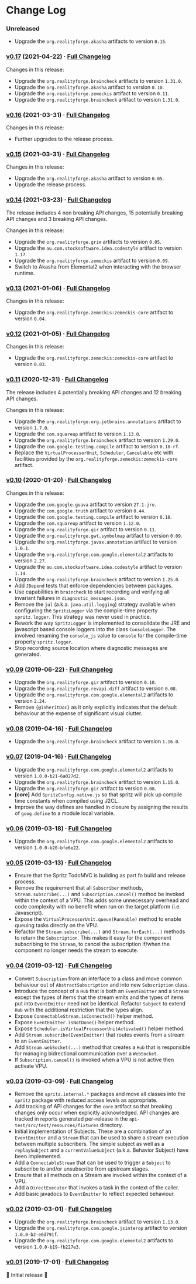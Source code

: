 # Change Log

### Unreleased

* Upgrade the `org.realityforge.akasha` artifacts to version `0.15`.

### [v0.17](https://github.com/spritz/spritz/tree/v0.17) (2021-04-22) · [Full Changelog](https://github.com/spritz/spritz/compare/v0.16...v0.17)

Changes in this release:

* Upgrade the `org.realityforge.braincheck` artifacts to version `1.31.0`.
* Upgrade the `org.realityforge.akasha` artifact to version `0.10`.
* Upgrade the `org.realityforge.zemeckis` artifact to version `0.11`.
* Upgrade the `org.realityforge.braincheck` artifact to version `1.31.0`.

### [v0.16](https://github.com/spritz/spritz/tree/v0.16) (2021-03-31) · [Full Changelog](https://github.com/spritz/spritz/compare/v0.15...v0.16)

Changes in this release:

* Further upgrades to the release process.

### [v0.15](https://github.com/spritz/spritz/tree/v0.15) (2021-03-31) · [Full Changelog](https://github.com/spritz/spritz/compare/v0.14...v0.15)

Changes in this release:

* Upgrade the `org.realityforge.akasha` artifact to version `0.05`.
* Upgrade the release process.

### [v0.14](https://github.com/spritz/spritz/tree/v0.14) (2021-03-23) · [Full Changelog](https://github.com/spritz/spritz/compare/v0.13...v0.14)

The release includes 4 non breaking API changes, 15 potentially breaking API changes and 3 breaking API changes.

Changes in this release:

* Upgrade the `org.realityforge.grim` artifacts to version `0.05`.
* Upgrade the `au.com.stocksoftware.idea.codestyle` artifact to version `1.17`.
* Upgrade the `org.realityforge.zemeckis` artifact to version `0.09`.
* Switch to Akasha from Elemental2 when interacting with the browser runtime.

### [v0.13](https://github.com/spritz/spritz/tree/v0.13) (2021-01-06) · [Full Changelog](https://github.com/spritz/spritz/compare/v0.12...v0.13)

Changes in this release:

* Upgrade the `org.realityforge.zemeckis:zemeckis-core` artifact to version `0.04`.

### [v0.12](https://github.com/spritz/spritz/tree/v0.12) (2021-01-05) · [Full Changelog](https://github.com/spritz/spritz/compare/v0.11...v0.12)

Changes in this release:

* Upgrade the `org.realityforge.zemeckis:zemeckis-core` artifact to version `0.03`.

### [v0.11](https://github.com/spritz/spritz/tree/v0.11) (2020-12-31) · [Full Changelog](https://github.com/spritz/spritz/compare/v0.10...v0.11)

The release includes 4 potentially breaking API changes and 12 breaking API changes.

Changes in this release:

* Upgrade the `org.realityforge.org.jetbrains.annotations` artifact to version `1.7.0`.
* Upgrade the `com.squareup` artifact to version `1.13.0`.
* Upgrade the `org.realityforge.braincheck` artifact to version `1.29.0`.
* Upgrade the `com.google.testing.compile` artifact to version `0.18-rf`.
* Replace the `VirtualProcessorUnit`, `Scheduler`, `Cancelable` etc with facilities provided by the `org.realityforge.zemeckis:zemeckis-core` artifact.

### [v0.10](https://github.com/spritz/spritz/tree/v0.10) (2020-01-20) · [Full Changelog](https://github.com/spritz/spritz/compare/v0.09...v0.10)

Changes in this release:

* Upgrade the `com.google.guava` artifact to version `27.1-jre`.
* Upgrade the `com.google.truth` artifact to version `0.44`.
* Upgrade the `com.google.testing.compile` artifact to version `0.18`.
* Upgrade the `com.squareup` artifact to version `1.12.0`.
* Upgrade the `org.realityforge.gir` artifact to version `0.11`.
* Upgrade the `org.realityforge.gwt.symbolmap` artifact to version `0.09`.
* Upgrade the `org.realityforge.javax.annotation` artifact to version `1.0.1`.
* Upgrade the `org.realityforge.com.google.elemental2` artifacts to version `2.27`.
* Upgrade the `au.com.stocksoftware.idea.codestyle` artifact to version `1.14`.
* Upgrade the `org.realityforge.braincheck` artifact to version `1.25.0`.
* Add `JDepend` tests that enforce dependencies between packages.
* Use capabilities in `braincheck` to start recording and verifying all invariant failures in `diagnostic_messages.json`.
* Remove the `jul` (a.k.a. `java.util.logging`) strategy available when configuring the `SpritzLogger` via the compile-time property `spritz.logger`. This strategy was never used in practice.
* Rework the way `SpritzLogger` is implemented to consolidate the JRE and javascript based console loggers into the class `ConsoleLogger`. The involved renaming the `console_js` value to `console` for the compile-time property `spritz.logger`.
* Stop recording source location where diagnostic messages are generated.

### [v0.09](https://github.com/spritz/spritz/tree/v0.09) (2019-06-22) · [Full Changelog](https://github.com/spritz/spritz/compare/v0.08...v0.09)

* Upgrade the `org.realityforge.gir` artifact to version `0.10`.
* Upgrade the `org.realityforge.revapi.diff` artifact to version `0.08`.
* Upgrade the `org.realityforge.com.google.elemental2` artifacts to version `2.24`.
* Remove `{@inheritDoc}` as it only explicitly indicates that the default behaviour at the expense of significant visual clutter.

### [v0.08](https://github.com/spritz/spritz/tree/v0.08) (2019-04-16) · [Full Changelog](https://github.com/spritz/spritz/compare/v0.07...v0.08)

* Upgrade the `org.realityforge.braincheck` artifact to version `1.16.0`.

### [v0.07](https://github.com/spritz/spritz/tree/v0.07) (2019-04-16) · [Full Changelog](https://github.com/spritz/spritz/compare/v0.06...v0.07)

* Upgrade the `org.realityforge.com.google.elemental2` artifacts to version `1.0.0-b21-6a027d2`.
* Upgrade the `org.realityforge.braincheck` artifact to version `1.15.0`.
* Upgrade the `org.realityforge.gir` artifact to version `0.08`.
* **\[core\]** Add `SpritzConfig.native.js` so that spritz will pick up compile time constants when compiled
  using J2CL.
* Improve the way defines are handled in closure by assigning the results of `goog.define` to a module local variable.

### [v0.06](https://github.com/spritz/spritz/tree/v0.06) (2019-03-18) · [Full Changelog](https://github.com/spritz/spritz/compare/v0.05...v0.06)

* Upgrade the `org.realityforge.com.google.elemental2` artifacts to version `1.0.0-b20-bfe6e22`.

### [v0.05](https://github.com/spritz/spritz/tree/v0.05) (2019-03-13) · [Full Changelog](https://github.com/spritz/spritz/compare/v0.04...v0.05)

* Ensure that the Spritz TodoMVC is building as part fo build and release process.
* Remove the requirement that all `Subscriber` methods, `Stream.subscribe(...)` and `Subscription.cancel()`
  method be invoked within the context of a VPU. This adds some unnecessary overhead and code complexity with
  no benefit when run on the target platform (i.e. Javascript).
* Expose the `VirtualProcessorUnit.queue(Runnable)` method to enable queuing tasks directly on the VPU.
* Refactor the `Stream.subscribe(...)` and `Stream.forEach(...)` methods to return the `Subscription`. This
  makes it easy for the component subscribing to the `Stream`, to cancel the subscription if/when the component
  no longer needs the stream to execute.

### [v0.04](https://github.com/spritz/spritz/tree/v0.04) (2019-03-12) · [Full Changelog](https://github.com/spritz/spritz/compare/v0.03...v0.04)

* Convert `Subscription` from an interface to a class and move common behaviour out of `AbstractSubscription`
  and into new `Subscription` class.
* Introduce the concept of a `Hub` that is both an `EventEmitter` and a `Stream` except the types
  of items that the stream emits and the types of items put into `EventEmitter` need not be identical.
  Refactor `Subject` to extend `Hub` with the additional restriction that the types align.
* Expose `ConnectableStream.isConnected()` helper method.
* Expose `EventEmitter.isNotDone()` helper method.
* Expose `Scheduler.isVirtualProcessorUnitActivated()` helper method.
* Add `Stream.subscribe(EventEmitter)` that routes events from a stream to an `EventEmitter`.
* Add `Stream.webSocket(...)` method that creates a `Hub` that is responsible for managing bidrectional
  communication over a `WebSocket`.
* If `Subscription.cancel()` is invoked when a VPU is not active then activate VPU.

### [v0.03](https://github.com/spritz/spritz/tree/v0.03) (2019-03-09) · [Full Changelog](https://github.com/spritz/spritz/compare/v0.02...v0.03)

* Remove the `spritz.internal.*` packages and move all classes into the `spritz` package with reduced access
  levels as appropriate.
* Add tracking of API changes for the `core` artifact so that breaking changes only occur when
  explicitly acknowledged. API changes are tracked in reports generated per-release in the
  `api-test/src/test/resources/fixtures` directory.
* Initial implementation of Subjects. These are a combination of an `EventEmitter` and a `Stream` that can
  be used to share a stream execution between multiple subscribers. The simple subject as well as a `replaySubject`
  and a `currentValueSubject` (a.k.a. Behavior Subject) have been implemented.
* Add a `ConnectableStream` that can be used to trigger a `Subject` to subscribe to and/or unsubscribe
  from upstream stages.
* Ensure that all methods on a Stream are invoked within the context of a VPU.
* Add a `DirectExecutor` that invokes a task in the context of the caller.
* Add basic javadocs to `EventEmitter` to reflect expected behaviour.

### [v0.02](https://github.com/spritz/spritz/tree/v0.02) (2019-03-01) · [Full Changelog](https://github.com/spritz/spritz/compare/v0.01...v0.02)

* Upgrade the `org.realityforge.braincheck` artifact to version `1.13.0`.
* Upgrade the `org.realityforge.com.google.jsinterop` artifact to version `1.0.0-b2-e6d791f`.
* Upgrade the `org.realityforge.com.google.elemental2` artifacts to version `1.0.0-b19-fb227e3`.

### [v0.01](https://github.com/spritz/spritz/tree/v0.01) (2019-17-01) · [Full Changelog](https://github.com/spritz/spritz/compare/f59605d9ede6d537d7b7d6286b2f5e34c6d246f8...v0.01)

 ‎🎉	Initial release ‎🎉
